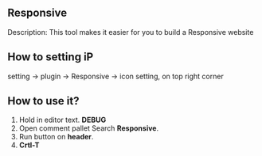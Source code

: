 ## **Responsive**
Description: This tool makes it easier for you to build a Responsive website 

## **How to setting iP**
setting -> plugin -> Responsive -> icon setting, on top right corner

## **How to use it?**
1. Hold in editor text. **DEBUG**
2. Open comment pallet Search **Responsive**.
3. Run button on **header**.
4. **Crtl-T**
